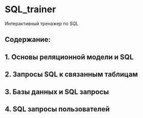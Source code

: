 # SQL_trainer
Интерактивный тренажер по SQL

## Содержание:
## 1. Основы реляционной модели и SQL
## 2. Запросы SQL к связанным таблицам
## 3. Базы данных и SQL запросы
## 4. SQL запросы пользователей
